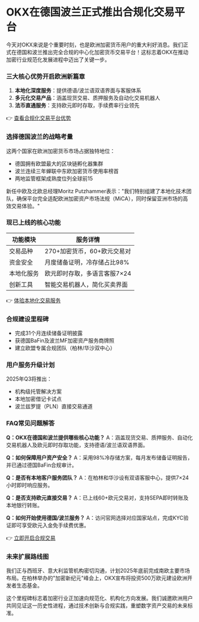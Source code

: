 # OKX在德国波兰正式推出合规化交易平台

今天对OKX来说是个重要时刻，也是欧洲加密货币用户的重大利好消息。我们正式在德国和波兰推出完全合规的中心化加密货币交易平台！这标志着OKX在推动加密行业规范化发展进程中迈出了关键一步。

### 三大核心优势开启欧洲新篇章
1. **本地化深度服务**：提供德语/波兰语双语界面与客服体系
2. **多元化交易产品**：涵盖现货交易、质押服务及自动化交易机器人
3. **法币直通服务**：支持欧元即时存取，手续费率行业领先

👉 [查看合规化交易平台优势](https://bit.ly/okx_welcome)

### 选择德国波兰的战略考量
这两个国家在欧洲加密货币市场占据独特地位：
- 德国拥有欧盟最大的区块链孵化器集群
- 波兰连续三年蝉联中东欧加密货币使用率榜首
- 两地监管框架成熟度位列全球前15

新任中欧及北欧总经理Moritz Putzhammer表示："我们特别组建了本地化技术团队，确保平台完全适配欧洲加密资产市场法规（MiCA），同时保留亚洲市场的高效交易体验。"

### 现已上线的核心功能
| 功能模块       | 服务详情                  |
|----------------|-------------------------|
| 交易品种       | 270+加密货币，60+欧元交易对 |
| 资金安全       | 月度储备证明，冷存储占比98% |
| 本地化服务     | 欧元即时存取，多语言客服7×24 |
| 创新工具       | 智能交易机器人，简化买卖界面 |

👉 [体验本地化交易服务](https://bit.ly/okx_welcome)

### 合规建设里程碑
- 完成31个月连续储备证明披露
- 获德国BaFin及波兰MF加密资产服务商牌照
- 建立欧盟专属合规团队（柏林/华沙双中心）

### 用户服务升级计划
2025年Q3将推出：
- 机构级托管解决方案
- 本地加密借记卡试点
- 波兰兹罗提（PLN）直接交易通道

### FAQ常见问题解答

**Q：OKX在德国和波兰提供哪些核心功能？**
A：涵盖现货交易、质押服务、自动化交易机器人及欧元即时存取功能，支持德语/波兰语双语界面。

**Q：如何保障用户资产安全？**
A：采用98%冷存储方案，每月发布储备证明报告，并已通过德国BaFin合规审计。

**Q：是否有本地客户服务团队？**
A：在柏林和华沙设有双语客服中心，提供7×24小时即时响应服务。

**Q：是否支持欧元直接交易？**
A：已上线60+欧元交易对，支持SEPA即时转账及本地银行转账。

**Q：如何开始使用德国/波兰服务？**
A：访问官网选择对应国家站点，完成KYC验证即可享受欧元入金免手续费优惠。

👉 [立即开启合规交易](https://bit.ly/okx_welcome)

### 未来扩展路线图
我们正与西班牙、意大利监管机构密切沟通，计划2025年底前完成南欧主要市场布局。在柏林举办的"加密新纪元"峰会上，OKX宣布将投资500万欧元建设欧洲开发者生态基金。

这个里程碑标志着加密行业正加速向规范化、机构化方向发展。我们诚邀欧洲用户共同见证这一历史性进程，通过技术创新与合规实践，重塑数字资产交易的未来标准。
